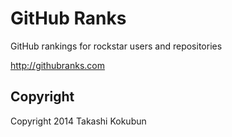 # GitHub Ranks

GitHub rankings for rockstar users and repositories

http://githubranks.com

## Copyright

Copyright 2014 Takashi Kokubun
